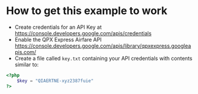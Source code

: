 # How to get this example to work

* Create credentials for an API Key at https://console.developers.google.com/apis/credentials
* Enable the QPX Express Airfare API https://console.developers.google.com/apis/library/qpxexpress.googleapis.com/
* Create a file called `key.txt` containing your API credentials with contents similar to:

```php
<?php
	$key = "QIAERTNE-xyz2387fuie"
?>
```